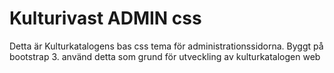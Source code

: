﻿<h1>Kulturivast ADMIN css</h1>
<p>
Detta är Kulturkatalogens bas css tema för administrationssidorna. Byggt på bootstrap 3.
använd detta som grund för utveckling av kulturkatalogen web
</p>
